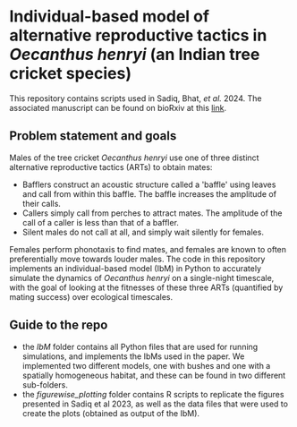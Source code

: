 # Individual-based model of alternative reproductive tactics in *Oecanthus henryi* (an Indian tree cricket species)

This repository contains scripts used in Sadiq, Bhat, <i>et al.</i> 2024. The associated manuscript can be found on bioRxiv at this [link](https://doi.org/10.1101/2024.03.25.586515).

## Problem statement and goals
Males of the tree cricket *Oecanthus henryi* use one of three distinct alternative reproductive tactics (ARTs) to obtain mates:

* Bafflers construct an acoustic structure called a 'baffle' using leaves and call from within this baffle. The baffle increases the amplitude of their calls.
* Callers simply call from perches to attract mates. The amplitude of the call of a caller is less than that of a baffler.
* Silent males do not call at all, and simply wait silently for females.
 
Females perform phonotaxis to find mates, and females are known to often preferentially move towards louder males. The code in this repository implements an individual-based model (IbM) in Python to accurately simulate the dynamics of *Oecanthus henryi* on a single-night timescale, with the goal of looking at the fitnesses of these three ARTs (quantified by mating success) over ecological timescales.

## Guide to the repo

* the *IbM* folder contains all Python files that are used for running simulations, and implements the IbMs used in the paper. We implemented two different models, one with bushes and one with a spatially homogeneous habitat, and these can be found in two different sub-folders.
* the *figurewise_plotting* folder contains R scripts to replicate the figures presented in Sadiq et al 2023, as well as the data files that were used to create the plots (obtained as output of the IbM).


